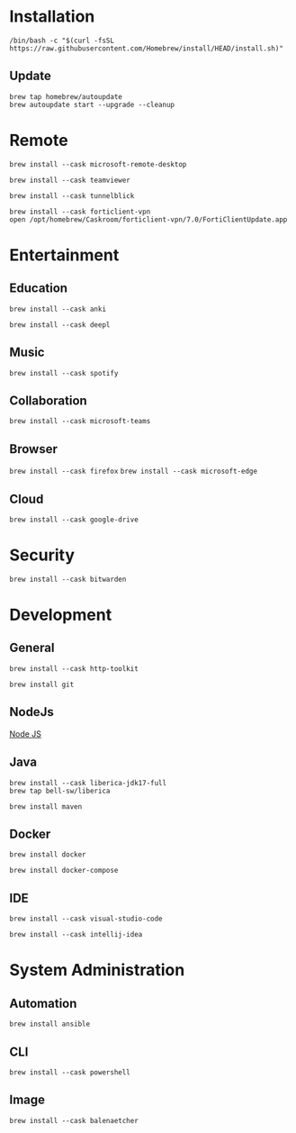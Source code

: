 # Installation

`/bin/bash -c "$(curl -fsSL https://raw.githubusercontent.com/Homebrew/install/HEAD/install.sh)"`

## Update

```shell
brew tap homebrew/autoupdate
brew autoupdate start --upgrade --cleanup
```


# Remote
`brew install --cask microsoft-remote-desktop`

`brew install --cask teamviewer`

`brew install --cask tunnelblick`

```shell
brew install --cask forticlient-vpn
open /opt/homebrew/Caskroom/forticlient-vpn/7.0/FortiClientUpdate.app
```

# Entertainment

## Education

`brew install --cask anki`

`brew install --cask deepl`

## Music

`brew install --cask spotify`

## Collaboration

`brew install --cask microsoft-teams`

## Browser

`brew install --cask firefox`
`brew install --cask microsoft-edge`

## Cloud

`brew install --cask google-drive`

# Security

`brew install --cask bitwarden`

# Development

## General

`brew install --cask http-toolkit`

`brew install git`

## NodeJs

[Node JS](../linux/apt/nodejs.md)

## Java

```shell
brew install --cask liberica-jdk17-full
brew tap bell-sw/liberica
```

`brew install maven`

## Docker

`brew install docker`

`brew install docker-compose`

## IDE

`brew install --cask visual-studio-code`

`brew install --cask intellij-idea`

# System Administration

## Automation

`brew install ansible`

## CLI

`brew install --cask powershell`

## Image

`brew install --cask balenaetcher`
